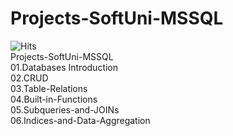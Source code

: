 # Projects-SoftUni-MSSQL
![Hits](https://hits.seeyoufarm.com/api/count/incr/badge.svg?url=https%3A%2F%2Fgithub.com%2Fvebili%2FProjects-SoftUni-MSSQL&count_bg=%2379C83D&title_bg=%23555555&icon=github.svg&icon_color=%23E7E7E7&title=Visitor+hits&edge_flat=false)<br/>
Projects-SoftUni-MSSQL<br/>
01.Databases Introduction<br/>
02.CRUD<br/>
03.Table-Relations<br/>
04.Built-in-Functions<br/>
05.Subqueries-and-JOINs<br/>
06.Indices-and-Data-Aggregation<br/>
<br/>

